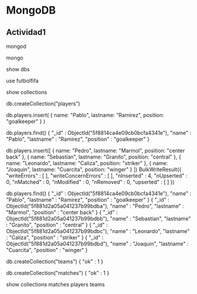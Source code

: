 # MongoDB
## Actividad1

mongod

mongo

show dbs

use futbolfifa

show collections

db.createCollection("players")

db.players.insert(
	{
		name: "Pablo",
		lastname: "Ramirez",
		position: "goalkeeper"
	}
)

db.players.find()
{ "_id" : ObjectId("5f8814ca4e09cb0bcfa4341e"), "name" : "Pablo", "lastname" : "Ramirez", "position" : "goalkeeper" }

db.players.insert([
	{
		name: "Pedro",
		lastname: "Marmol",
		position: "center back"
	},
	{
		name: "Sebastian",
		lastname: "Granito",
		position: "central"
	},
	{
		name: "Leonardo",
		lastname: "Caliza",
		position: "striker"
	},
	{
		name: "Joaquin",
		lastname: "Cuarcita",
		position: "winger"
	}
])
BulkWriteResult({
        "writeErrors" : [ ],
        "writeConcernErrors" : [ ],
        "nInserted" : 4,
        "nUpserted" : 0,
        "nMatched" : 0,
        "nModified" : 0,
        "nRemoved" : 0,
        "upserted" : [ ]
})

db.players.find()
{ "_id" : ObjectId("5f8814ca4e09cb0bcfa4341e"), "name" : "Pablo", "lastname" : "Ramirez", "position" : "goalkeeper" }
{ "_id" : ObjectId("5f881d2a05a041237b99bdba"), "name" : "Pedro", "lastname" : "Marmol", "position" : "center back" }
{ "_id" : ObjectId("5f881d2a05a041237b99bdbb"), "name" : "Sebastian", "lastname" : "Granito", "position" : "central" }
{ "_id" : ObjectId("5f881d2a05a041237b99bdbc"), "name" : "Leonardo", "lastname" : "Caliza", "position" : "striker" }
{ "_id" : ObjectId("5f881d2a05a041237b99bdbd"), "name" : "Joaquin", "lastname" : "Cuarcita", "position" : "winger" }

db.createCollection("teams")
{ "ok" : 1 }

db.createCollection("matches")
{ "ok" : 1 }

show collections
matches
players
teams